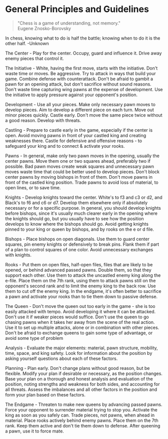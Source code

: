 # General Principles and Guidelines

> "Chess is a game of understanding, not memory."  
> Eugene Znosko-Borovsky

In chess, knowing what to do is half the battle; knowing when to do it is the other half. -Unknown

The Center - Play for the center. Occupy, guard and influence it. Drive away enemy pieces that control it.

The Initiative - White, having the first move, starts with the initiative. Don't waste time or moves. Be aggressive. Try to attack in ways that build your game. Combine defense with counterattack. Don't be afraid to gambit a pawn for an opening attack, but don't sacrifice without sound reasons. Don't waste time capturing wing pawns at the expense of development. Use the initiative to apply pressure against your opponent's position.

Development - Use all your pieces. Make only necessary pawn moves to develop pieces. Aim to develop a different piece on each turn. Move out minor pieces quickly. Castle early. Don't move the same piece twice without a good reason. Develop with threats.

Castling - Prepare to castle early in the game, especially if the center is open. Avoid moving pawns in front of your castled king and creating weaknesses there. Castle for defensive and offensive reasons - to safeguard your king and to connect & activate your rooks.

Pawns - In general, make only two pawn moves in the opening, usually the center pawns. Move them one or two squares ahead, preferably two if possible. Bad pawn moves create weak squares and unnecessary pawn moves waste time that could be better used to develop pieces. Don't block center pawns by moving bishops in front of them. Don't move pawns in front of the castled king position. Trade pawns to avoid loss of material, to open lines, or to save time.

Knights - Develop knights toward the center. White's to f3 and c3 or d2, and Black's to f6 and c6 or d7. Develop them elsewhere only if absolutely necessary or for a specific purpose. In general, you should develop knights before bishops, since it's usually much clearer early in the opening where the knights should go, but you usually have to see how the position develops to know where the bishops should go. Avoid getting knights pinned to your king or queen by bishops, and by rooks on the e or d file.

Bishops - Place bishops on open diagonals. Use them to guard center squares, pin enemy knights or defensively to break pins. Flank them if part of a plan to control squares of one color. Avoid unnecessary exchanges with knights. 

Rooks - Put them on open files, half-open files, files that are likely to be opened, or behind advanced passed pawns. Double them, so that they support each other. Use them to attack the uncastled enemy king along the e-file. Place them on the 7th rank, using them to attack pawns still on the opponent's second rank and to limit the enemy king to the back row. Use them to cut off the enemy king. In the endgame, it's often better to sacrifice a pawn and activate your rooks than to tie them down to passive defense.

The Queen - Don't move the queen out too early in the game - she is too easily attacked with tempo. Avoid developing it where it can be attacked. Don't use it if weaker pieces would suffice. Don't use the queen to go chasing pawns when it takes her away from the scene of the real action. Use it to set up multiple attacks, alone or in combination with other pieces. Don't be afraid to exchange queens to gain some type of advantage, or avoid some type of problem

Analysis - Evaluate the major elements: material, pawn structure, mobility, time, space, and king safety. Look for information about the position by asking yourself questions about each of these factors.

Planning - Plan early. Don't change plans without good reason, but be flexible. Modify your plan if desirable or necessary, as the position changes. Base your plan on a thorough and honest analysis and evaluation of the position, noting strengths and weakness for both sides, and accounting for all threats. Assess the imbalances and all other factors in the position and form your plan based on these factors.

The Endgame - Threaten to make new queens by advancing passed pawns. Force your opponent to surrender material trying to stop you. Activate the king as soon as you safely can. Trade pieces, not pawns, when ahead in material. Place rooks actively behind enemy pawns. Place them on the 7th rank. Keep them active and don't tie them down to defense. After queening a pawn, use it to force mate.